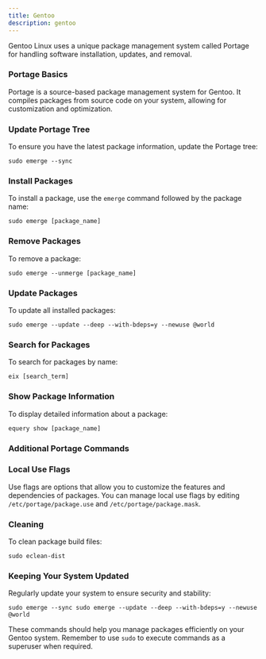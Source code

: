 ```yaml
---
title: Gentoo
description: gentoo
---
```


Gentoo Linux uses a unique package management system called Portage for handling software installation, updates, and removal.

### Portage Basics

Portage is a source-based package management system for Gentoo. It compiles packages from source code on your system, allowing for customization and optimization.

### Update Portage Tree

To ensure you have the latest package information, update the Portage tree:

```
sudo emerge --sync
```

### Install Packages

To install a package, use the `emerge` command followed by the package name:

```
sudo emerge [package_name]
```

### Remove Packages

To remove a package:

```
sudo emerge --unmerge [package_name]
```

### Update Packages

To update all installed packages:

```
sudo emerge --update --deep --with-bdeps=y --newuse @world
```

### Search for Packages

To search for packages by name:

```
eix [search_term]
```

### Show Package Information

To display detailed information about a package:

```
equery show [package_name]
```

### Additional Portage Commands

### Local Use Flags

Use flags are options that allow you to customize the features and dependencies of packages. You can manage local use flags by editing `/etc/portage/package.use` and `/etc/portage/package.mask`.

### Cleaning

To clean package build files:

```
sudo eclean-dist
```

### Keeping Your System Updated

Regularly update your system to ensure security and stability:

```
sudo emerge --sync sudo emerge --update --deep --with-bdeps=y --newuse @world
```

These commands should help you manage packages efficiently on your Gentoo system. Remember to use `sudo` to execute commands as a superuser when required.
